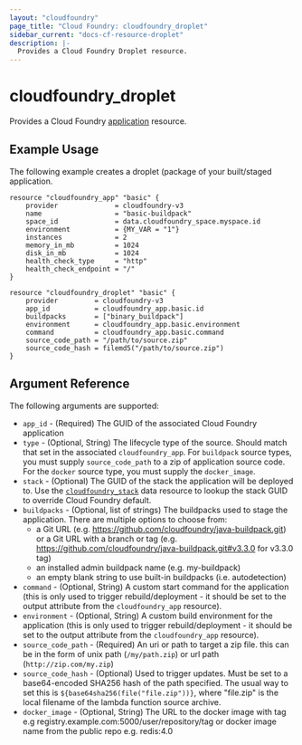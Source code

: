 ```yaml
---
layout: "cloudfoundry"
page_title: "Cloud Foundry: cloudfoundry_droplet"
sidebar_current: "docs-cf-resource-droplet"
description: |-
  Provides a Cloud Foundry Droplet resource.
---
```


# cloudfoundry_droplet

Provides a Cloud Foundry [application](https://docs.cloudfoundry.org/devguide/deploy-apps/deploy-app.html) resource.

## Example Usage

The following example creates a droplet (package of your built/staged application.

```hcl
resource "cloudfoundry_app" "basic" {
	provider              = cloudfoundry-v3
	name                  = "basic-buildpack"
	space_id              = data.cloudfoundry_space.myspace.id
	environment           = {MY_VAR = "1"}
	instances             = 2
	memory_in_mb          = 1024
	disk_in_mb            = 1024
	health_check_type     = "http"
	health_check_endpoint = "/"
}

resource "cloudfoundry_droplet" "basic" {
	provider         = cloudfoundry-v3
	app_id           = cloudfoundry_app.basic.id
	buildpacks       = ["binary_buildpack"]
	environment      = cloudfoundry_app.basic.environment
	command          = cloudfoundry_app.basic.command
	source_code_path = "/path/to/source.zip"
	source_code_hash = filemd5("/path/to/source.zip")
}
```

## Argument Reference

The following arguments are supported:

* `app_id` - (Required) The GUID of the associated Cloud Foundry application
* `type` - (Optional, String) The lifecycle type of the source. Should match that set in the associated `cloudfoundry_app`. For `buildpack` source types, you must supply `source_code_path` to a zip of application source code. For the `docker` source type, you must supply the `docker_image`.
* `stack` - (Optional) The GUID of the stack the application will be deployed to. Use the [`cloudfoundry_stack`](website/docs/d/stack.html.markdown) data resource to lookup the stack GUID to override Cloud Foundry default.
* `buildpacks` - (Optional, list of strings) The buildpacks used to stage the application. There are multiple options to choose from:
   * a Git URL (e.g. https://github.com/cloudfoundry/java-buildpack.git) or a Git URL with a branch or tag (e.g. https://github.com/cloudfoundry/java-buildpack.git#v3.3.0 for v3.3.0 tag)
   * an installed admin buildpack name (e.g. my-buildpack)
   * an empty blank string to use built-in buildpacks (i.e. autodetection)
* `command` - (Optional, String) A custom start command for the application (this is only used to trigger rebuild/deployment - it should be set to the output attribute from the `cloudfoundry_app` resource).
* `environment` - (Optional, String) A custom build environment for the application (this is only used to trigger rebuild/deployment - it should be set to the output attribute from the `cloudfoundry_app` resource).
* `source_code_path` - (Required) An uri or path to target a zip file. this can be in the form of unix path (`/my/path.zip`) or url path (`http://zip.com/my.zip`)
* `source_code_hash` - (Optional) Used to trigger updates. Must be set to a base64-encoded SHA256 hash of the path specified. The usual way to set this is `${base64sha256(file("file.zip"))}`,
where "file.zip" is the local filename of the lambda function source archive.
* `docker_image` - (Optional, String) The URL to the docker image with tag e.g registry.example.com:5000/user/repository/tag or docker image name from the public repo e.g. redis:4.0
